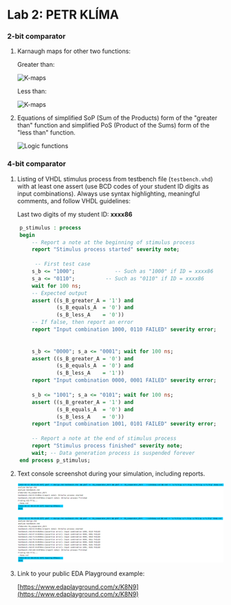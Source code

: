 # Lab 2: PETR KLÍMA

### 2-bit comparator

1. Karnaugh maps for other two functions:

   Greater than:

   ![K-maps](images/kmap_empty.png)

   Less than:

   ![K-maps](images/kmap_empty.png)

2. Equations of simplified SoP (Sum of the Products) form of the "greater than" function and simplified PoS (Product of the Sums) form of the "less than" function.

   ![Logic functions](images/comparator_min.png)

### 4-bit comparator

1. Listing of VHDL stimulus process from testbench file (`testbench.vhd`) with at least one assert (use BCD codes of your student ID digits as input combinations). Always use syntax highlighting, meaningful comments, and follow VHDL guidelines:

   Last two digits of my student ID: **xxxx86**

```vhdl
    p_stimulus : process
    begin
        -- Report a note at the beginning of stimulus process
        report "Stimulus process started" severity note;

         -- First test case
        s_b <= "1000"; 			   -- Such as "1000" if ID = xxxx86
        s_a <= "0110";        	-- Such as "0110" if ID = xxxx86
        wait for 100 ns;
        -- Expected output
        assert ((s_B_greater_A = '1') and
                (s_B_equals_A  = '0') and
                (s_B_less_A    = '0'))
        -- If false, then report an error
        report "Input combination 1000, 0110 FAILED" severity error;


        s_b <= "0000"; s_a <= "0001"; wait for 100 ns;
        assert ((s_B_greater_A = '0') and
                (s_B_equals_A  = '0') and
                (s_B_less_A    = '1'))
        report "Input combination 0000, 0001 FAILED" severity error;
        
        s_b <= "1001"; s_a <= "0101"; wait for 100 ns;
        assert ((s_B_greater_A = '1') and
                (s_B_equals_A  = '0') and
                (s_B_less_A    = '0'))
        report "Input combination 1001, 0101 FAILED" severity error;

        -- Report a note at the end of stimulus process
        report "Stimulus process finished" severity note;
        wait; -- Data generation process is suspended forever
    end process p_stimulus;
```

2. Text console screenshot during your simulation, including reports.

   ![OK stav](images/NoError.png)
   
   ![Error](images/Error.png)


3. Link to your public EDA Playground example:

   [https://www.edaplayground.com/x/K8N9](https://www.edaplayground.com/x/K8N9)
